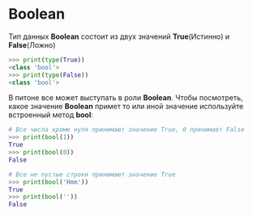 # Boolean

Тип данных **Boolean** состоит из двух значений **True**(Истинно) и **False**(Ложно)
```py
>>> print(type(True))
<class 'bool'>
>>> print(type(False))
<class 'bool'>
```
В питоне все может выступать в роли **Boolean**. Чтобы посмотреть, какое значение **Boolean** примет то или иной значение используйте 
встроенный метод **bool**:
```py
# Все числа кроме нуля принимают значение True, 0 принимает False
>>> print(bool(1))
True
>>> print(bool(0))
False

# Все не пустые строки принимают значение True
>>> print(bool('Hmm'))
True
>>> print(bool(''))
False
```